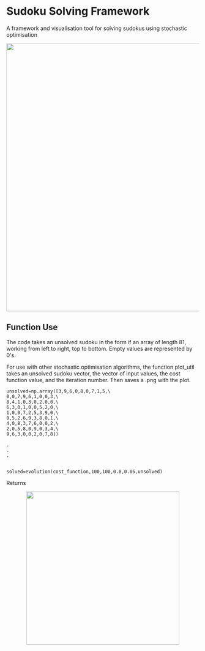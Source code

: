 # Sudoku Solving Framework
A framework and visualisation tool for solving sudokus using stochastic optimisation

<p align="center">
 <img src="https://github.com/TomRSavage/SudokuSolving/blob/master/SodukoSolve.gif" width="700">
</p>

## Function Use 

The code takes an unsolved sudoku in the form if an array of length 81, working from left to right, top to bottom. Empty values are represented by 0's. 

For use with other stochastic optimisation algorithms, the function plot_util takes an unsolved sudoku vector, the vector of input values, the cost function value, and the iteration number. Then saves a .png with the plot.

```
unsolved=np.array([3,9,6,0,8,0,7,1,5,\
0,0,7,9,6,1,0,0,3,\
8,4,1,0,3,0,2,0,0,\
6,3,0,1,0,0,5,2,0,\
1,0,0,7,2,5,3,9,0,\
0,5,2,6,9,3,8,0,1,\
4,0,8,3,7,6,0,0,2,\
2,0,5,8,0,9,0,3,4,\
9,6,3,0,0,2,0,7,8])

.
.
.


solved=evolution(cost_function,100,100,0.8,0.05,unsolved)
```
Returns
<p align="center">
 <img src="https://github.com/TomRSavage/SudokuSolving/blob/master/SodukoSolve.gif" width="400">
</p>
